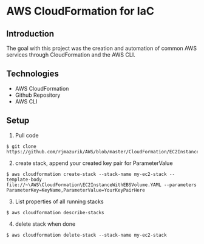 # AWS CloudFormation for IaC

## Introduction
The goal with this project was the creation and automation of common AWS services through CloudFormation and the AWS CLI.

## Technologies 
* AWS CloudFormation 
* Github Repository 
* AWS CLI

## Setup
1. Pull code 
```
$ git clone https://github.com/rjmazurik/AWS/blob/master/CloudFormation/EC2InstanceWithEBSVolume.YAML 
```
2. create stack, append your created key pair for ParameterValue
```
$ aws cloudformation create-stack --stack-name my-ec2-stack --template-body file://~\AWS\CloudFormation\EC2InstanceWithEBSVolume.YAML --parameters ParameterKey=KeyName,ParameterValue=YourKeyPairHere
```
3. List properties of all running stacks
```
$ aws cloudformation describe-stacks
```
4. delete stack when done 
```
$ aws cloudformation delete-stack --stack-name my-ec2-stack
